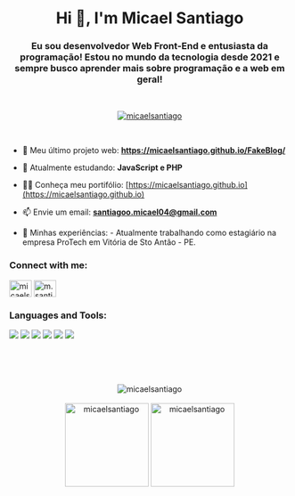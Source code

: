 <h1 align="center">Hi 👋, I'm Micael Santiago</h1>
<h3 align="center">Eu sou desenvolvedor Web Front-End e entusiasta da programação! Estou no mundo da tecnologia desde 2021 e sempre busco aprender mais sobre programação e a web em geral!</h3>

<br>

<p align="center"> <a href="https://github.com/ryo-ma/github-profile-trophy"><img src="https://github-profile-trophy.vercel.app/?username=micaelsantiago" alt="micaelsantiago" /></a> </p>

<br>

- 🔭 Meu último projeto web: **https://micaelsantiago.github.io/FakeBlog/**

- 🌱 Atualmente estudando: **JavaScript e PHP**

- 👨‍💻 Conheça meu portifólio: [https://micaelsantiago.github.io](https://micaelsantiago.github.io)

- 📫 Envie um email: **santiagoo.micael04@gmail.com**

- 📄 Minhas experiências: - Atualmente trabalhando como estagiário na empresa ProTech em Vitória de Sto Antão - PE.

<h3 align="left">Connect with me:</h3>
<p align="left">
<a href="https://linkedin.com/in/micaelsantiago" target="blank"><img align="center" src="https://raw.githubusercontent.com/rahuldkjain/github-profile-readme-generator/master/src/images/icons/Social/linked-in-alt.svg" alt="micaelsantiago" height="30" width="40" /></a>
<a href="https://instagram.com/m.santiago._" target="blank"><img align="center" src="https://raw.githubusercontent.com/rahuldkjain/github-profile-readme-generator/master/src/images/icons/Social/instagram.svg" alt="m.santiago._" height="30" width="40" /></a>
</p>

<h3 align="left">Languages and Tools:</h3>
<div>
  <span><img src="https://img.shields.io/badge/-HTML5-E34F26?style=for-the-badge&logo=html5&logoColor=white"></span>
  <span><img src="https://img.shields.io/badge/-CSS3-1572B6?style=for-the-badge&logo=css3&logoColor=white"></span>
  <span><img src="https://img.shields.io/badge/-JavaScript-black?style=for-the-badge&logo=javascript&logoColor=eed718"></span>
  <span><img src="https://img.shields.io/badge/-PHP-777BB4?style=for-the-badge&logo=php&logoColor=white"></span>
  <span><img src="https://img.shields.io/badge/-Git-F05032?style=for-the-badge&logo=git&logoColor=white"></span>
  <span><img src="https://img.shields.io/badge/-GitHub-181717?style=for-the-badge&logo=github&logoColor=white"></span>
</div>

<br> <br> <br>

<div align="center">
  <img src="https://github-readme-streak-stats.herokuapp.com/?user=micaelsantiago&" alt="micaelsantiago" />
</div>

<br>

<div align="center">
  <img height="150px" src="https://github-readme-stats.vercel.app/api?username=micaelsantiago&show_icons=true&locale=" alt="micaelsantiago" />
  <img height="150px" src="https://github-readme-stats.vercel.app/api/top-langs?username=micaelsantiago&show_icons=true&locale=en&layout=compact" alt="micaelsantiago" />
</div>
